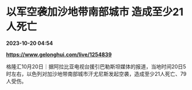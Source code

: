 # 以军空袭加沙地带南部城市 造成至少21人死亡

**2023-10-20 04:54**

**https://www.gelonghui.com/live/1254839**

格隆汇10月20日｜据阿拉比亚电视台援引巴勒斯坦媒体的报道，当地时间20日5时左右，以色列对加沙地带南部城市汗尤尼斯发起空袭，造成至少21人死亡、79人受伤。